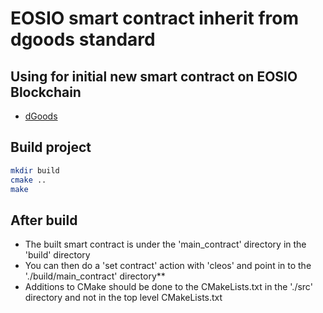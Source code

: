 # EOSIO smart contract inherit from dgoods standard 

## Using for initial new smart contract on EOSIO Blockchain
- [dGoods](https://dgoods.org/)

## Build project

```sh
mkdir build
cmake ..
make
```

## After build
  * The built smart contract is under the 'main_contract' directory in the 'build' directory
  * You can then do a 'set contract' action with 'cleos' and point in to the './build/main_contract' directory**
  * Additions to CMake should be done to the CMakeLists.txt in the './src' directory and not in the top level CMakeLists.txt
